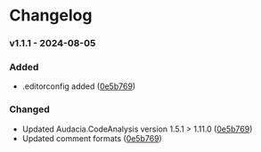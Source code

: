 ﻿# Changelog

### v1.1.1 - 2024-08-05
### Added
- .editorconfig added ([0e5b769](https://github.com/audaciaconsulting/Audacia.Log/pull/3/commits/0e5b769cfa1d56c151b0f0e9af6a63f86540e943))

### Changed
- Updated Audacia.CodeAnalysis version 1.5.1 > 1.11.0 ([0e5b769](https://github.com/audaciaconsulting/Audacia.Log/pull/3/commits/0e5b769cfa1d56c151b0f0e9af6a63f86540e943))
- Updated comment formats ([0e5b769](https://github.com/audaciaconsulting/Audacia.Log/pull/3/commits/0e5b769cfa1d56c151b0f0e9af6a63f86540e943))
